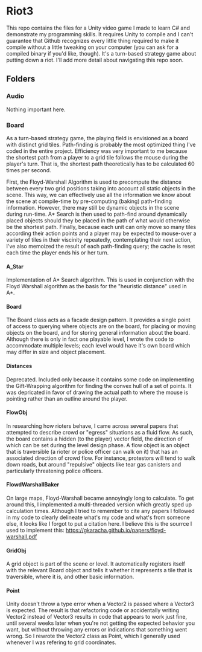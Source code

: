 # Riot3

This repo contains the files for a Unity video game I made to learn C# and demonstrate my programming skills. It requires Unity to compile and I can't guarantee that Github recognizes every little thing required to make it compile without a little tweaking on your computer (you can ask for a compiled binary if you'd like, though). It's a turn-based strategy game about putting down a riot. I'll add more detail about navigating this repo soon.

## Folders

### Audio

Nothing important here.

### Board

As a turn-based strategy game, the playing field is envisioned as a board with distinct grid tiles. Path-finding is probably the most optimized thing I've coded in the entire project. Efficiency was very important to me because the shortest path from a player to a grid tile follows the mouse during the player's turn. That is, the shortest path theoretically has to be calculated 60 times per second.

First, the Floyd-Warshall Algorithm is used to precompute the distance between every two grid positions taking into account all static objects in the scene. This way, we can effectively use all the information we know about the scene at compile-time by pre-computing (baking) path-finding information. However, there may still be dynamic objects in the scene during run-time. A* Search is then used to path-find around dynamically placed objects should they be placed in the path of what would otherwise be the shortest path. Finally, because each unit can only move so many tiles according their action points and a player may be expected to mouse-over a variety of tiles in their viscinity repeatedly, contemplating their next action, I've also memoized the result of each path-finding query; the cache is reset each time the player ends his or her turn.

#### A_Star

Implementation of A* Search algorithm. This is used in conjunction with the Floyd Warshall algorithm as the basis for the "heuristic distance" used in A*.

#### Board

The Board class acts as a facade design pattern. It provides a single point of access to querying where objects are on the board, for placing or moving objects on the board, and for storing general information about the board. Although there is only in fact one playable level, I wrote the code to accommodate multiple levels; each level would have it's own board which may differ in size and object placement.

#### Distances

Deprecated. Included only because it contains some code on implementing the Gift-Wrapping algorithm for finding the convex hull of a set of points. It was depricated in favor of drawing the actual path to where the mouse is pointing rather than an outline around the player.

#### FlowObj

In researching how rioters behave, I came across several papers that attempted to describe crowd or "egress" situations as a fluid flow. As such, the board contains a hidden (to the player) vector field, the direction of which can be set during the level design phase. A flow object is an object that is traversible (a rioter or police officer can walk on it) that has an associated direction of crowd flow. For instance, protestors will tend to walk down roads, but around "repulsive" objects like tear gas canisters and particularly threatening police officers.

#### FlowdWarshallBaker

On large maps, Floyd-Warshall became annoyingly long to calculate. To get around this, I implemented a multi-threaded version which greatly sped up calculation times. Although I tried to remember to cite any papers I followed in my code to clearly delineate what's my code and what's from someone else, it looks like I forgot to put a citation here. I believe this is the sourrce I used to implement this: https://gkaracha.github.io/papers/floyd-warshall.pdf

#### GridObj

A grid object is part of the scene or level. It automatically registers itself with the relevant Board object and tells it whether it represents a tile that is traversible, where it is, and other basic information.


#### Point

Unity doesn't throw a type error when a Vector2 is passed where a Vector3 is expected. The result is that refactoring code or accidentally writing Vector2 instead of Vector3 results in code that appears to work just fine, until several weeks later when you're not getting the expected behavior you want, but without throwing any errors or indications that something went wrong. So I rewrote the Vector2 class as Point, which I generally used whenever I was refering to grid coordinates.
